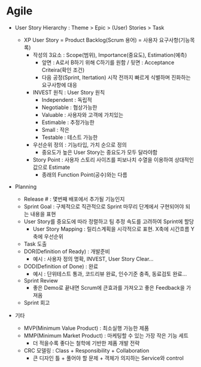 # Agile

- User Story Hierarchy : Theme > Epic > (User) Stories > Task
  - XP User Story = Product Backlog(Scrum 용어) = 사용자 요구사항(기능목록)
    - 작성의 3요소 : Scope(범위), Importance(중요도), Estimation(예측)
      - 앞면 : A로서 B하기 위해 C하기를 원함 / 뒷면 : Acceptance Criteira(확인 조건)
      - 다음 공정(Sprint, Itertation) 시작 전까지 빠르게 식별하며 진화하는 요구사항에 대응
    - INVEST 원칙 : User Story 원칙
      - Independent : 독립적
      - Negotiable : 협상가능한
      - Valuable : 사용자와 고객에 가치있는
      - Estimable : 추정가능한
      - Small : 작은
      - Testable : 테스트 가능한
    - 우선순위 정의 : 기능타입, 가치 순으로 정의
      - 중요도가 높은 User Story는 중요도가 모두 달라야함
    - Story Point : 사용자 스토리 사이즈를 피보나치 수열을 이용하여 상대적인 값으로 Estimate
      - 종래의 Function Point(공수)와는 다름

- Planning
  - Release # : 몇번째 배포에서 추가될 기능인지
  - Sprint Goal : 구체적으로 직관적으로 Sprint 마무리 단계에서 구현되어야 되는 내용을 표현
  - User Story를 중요도에 따라 정렬하고 팀 추정 속도를 고려하여 Sprint에 할당
    - User Story Mapping : 릴리스계획을 시각적으로 표현. X축에 시간흐름 Y축에 우선순위
  - Task 도출
  - DOR(Definition of Ready) : 개발준비
    - 예시 : 사용자 정의 명확, INVEST, User Story Clear...
  - DOD(Definition of Done) : 완료
    - 예시 : 단위테스트 통과, 코드리뷰 완료, 인수기준 충족, 동료검토 완료...
  - Sprint Review
    - 좋은 Demo로 끝내면 Scrum에 큰효과를 가져오고 좋은 Feedback을 가져옴
  - Sprint 회고

- 기타
  - MVP(Minimum Value Product) : 최소실행 가능한 제품
  - MMP(Minimum Market Product) : 마케팅할 수 있는 가장 작은 기능 세트
    - 더 적을수록 좋다는 철학에 기반한 제품 개발 전략
  - CRC 모델링 : Class + Responsibility + Collaboration
    - 큰 디자인 틀 + 풀어야 할 문제 + 객체가 의지하는 Service와 control
